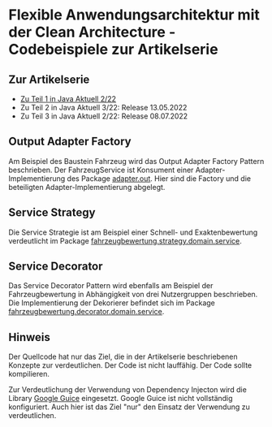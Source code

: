 # Flexible Anwendungsarchitektur mit der Clean Architecture - Codebeispiele zur Artikelserie
## Zur Artikelserie

* [Zu Teil 1 in Java Aktuell 2/22](https://www.doag.org/de/home/news/java-aktuell-022022-architektur/)
* Zu Teil 2 in Java Aktuell 3/22: Release 13.05.2022
* Zu Teil 3 in Java Aktuell 2/22: Release 08.07.2022

## Output Adapter Factory

Am Beispiel des Baustein Fahrzeug wird das Output Adapter Factory Pattern beschrieben. Der FahrzeugService ist Konsument einer Adapter-Implementierung des Package [adapter.out](https://github.com/MatthiasEschhold/clean-architecture-and-flexibility-patterns/tree/main/clean-flexible-architecture-parent/clean-architecture-and-flexibility-patterns/src/main/java/de/clean/architecture/fahrzeug/adapter/out). Hier sind die Factory und die beteiligten Adapter-Implementierung abgelegt.

## Service Strategy

Die Service Strategie ist am Beispiel einer Schnell- und Exaktenbewertung verdeutlicht im Package
[fahrzeugbewertung.strategy.domain.service](https://github.com/MatthiasEschhold/clean-architecture-and-flexibility-patterns/tree/main/clean-flexible-architecture-parent/clean-architecture-and-flexibility-patterns/src/main/java/de/clean/architecture/fahrzeugbewertung/strategy/domain/service).

## Service Decorator

Das Service Decorator Pattern wird ebenfalls am Beispiel der Fahrzeugbewertung in Abhängigkeit von drei Nutzergruppen beschrieben. Die Implementierung der Dekorierer befindet sich im Package [fahrzeugbewertung.decorator.domain.service](https://github.com/MatthiasEschhold/clean-architecture-and-flexibility-patterns/tree/main/clean-flexible-architecture-parent/clean-architecture-and-flexibility-patterns/src/main/java/de/clean/architecture/fahrzeugbewertung/decorator/domain/service).

## Hinweis
Der Quellcode hat nur das Ziel, die in der Artikelserie beschriebenen Konzepte zur verdeutlichen. Der Code ist nicht lauffähig.
Der Code sollte kompilieren. 

Zur Verdeutlichung der Verwendung von Dependency Injecton wird die  Library [Google Guice](https://github.com/google/guice/wiki/Motivation) eingesetzt.
Google Guice ist nicht vollständig konfiguriert. Auch hier ist das Ziel "nur" den Einsatz der Verwendung zu verdeutlichen.